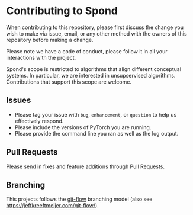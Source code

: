 # Contributing to Spond

When contributing to this repository, please first discuss the change you wish to make via issue, email, or any other method with the owners of this repository before making a change.

Please note we have a code of conduct, please follow it in all your interactions with the project.

Spond's scope is restricted to algorithms that align different conceptual systems. In particular, we are interested in unsupservised algorithms. Contributions that support this scope are welcome.

## Issues
* Please tag your issue with `bug`, `enhancement`, or `question` to help us effectively respond.
* Please include the versions of PyTorch you are running.
* Please provide the command line you ran as well as the log output.

## Pull Requests

Please send in fixes and feature additions through Pull Requests.

## Branching
This projects follows the [git-flow](https://nvie.com/posts/a-successful-git-branching-model/) branching model (also see <https://jeffkreeftmeijer.com/git-flow/>).
